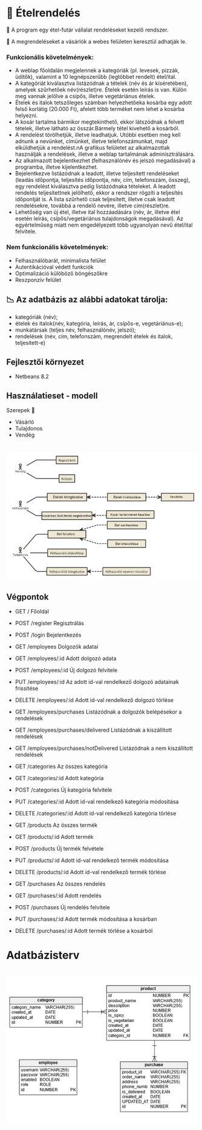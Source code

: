  # :spaghetti: Ételrendelés

:car: A program egy étel-futár vállalat rendeléseket kezelő rendszer.

:incoming_envelope: A megrendeléseket a vásárlók a webes felületen keresztül adhatják le. 
### Funkcionális követelmények:
- A weblap főoldalán megjelennek a kategóriák (pl. levesek, pizzák, üdítők), valamint a 10 legnépszerűbb (legtöbbet rendelt) étel/ital.
- A kategóriát kiválasztva listázódnak a tételek (név és ár kíséretében), amelyek szűrhetőek név(részlet)re. Ételek esetén leírás is van. Külön meg vannak jelölve a csípős, illetve vegetáriánus ételek.
- Ételek és italok tetszőleges számban helyezhetőeka kosárba egy adott felső korlátig  (20.000 Ft), afelett több terméket nem lehet a kosárba helyezni. 
- A kosár tartalma bármikor megtekinthető, ekkor látszódnak a felvett tételek, illetve látható az összár.Bármely tétel kivehető a kosárból.
- A rendelést törölhetjük, illetve leadhatjuk. Utóbbi esetben meg kell adnunk a nevünket, címünket, illetve telefonszámunkat, majd elküldhetjük a rendelést.nA grafikus felületet az alkalmazottak használják a rendelések, illetve a weblap tartalmának adminisztrálására.
- Az alkalmazott bejelentkezhet (felhasználónév és jelszó megadásával) a programba, illetve kijelentkezhet.
- Bejelentkezve listázódnak a leadott, illetve teljesített rendeléseket (leadás időpontja,  teljesítés  időpontja,  név,  cím,  telefonszám,  összeg),  egy rendelést kiválasztva pedig listázódnaka tételeket. A leadott rendelés teljesítettnek jelölhető, ekkor a rendszer rögzíti a teljesítés időpontját is. A lista szűrhető csak teljesített, illetve csak leadott rendelésekre, továbbá a rendelő nevére, illetve cím(részlet)re.
- Lehetőség van új étel, illetve ital hozzáadására (név, ár, illetve étel esetén leírás, csípős/vegetáriánus tulajdonságok megadásával). Az egyértelműség miatt nem engedélyezett több ugyanolyan nevű étel/ital felvitele.
### Nem funkcionális követelmények:
- Felhasználóbarát, minimalista felület
- Autentikációval védett funkciók
- Optimalizáció külöböző böngészőkre
- Reszponzív felület

## :chart_with_downwards_trend: Az adatbázis az alábbi adatokat tárolja:
- kategóriák (név);
- ételek és italok(név, kategória, leírás, ár, csípős-e,  vegetáriánus-e);
- munkatársak (teljes név, felhasználónév, jelszó);
- rendelések (név, cím, telefonszám, megrendelt ételek és italok, teljesített-e)
## Fejlesztői környezet
- Netbeans 8.2

## Használatieset - modell
Szerepek :information_desk_person:
- Vásárló
- Tulajdonos
- Vendég
# ![alt text](food-delivery-uc-diagram.png)

## Végpontok
- GET / Főoldal
- POST /register Regisztrálás
- POST /login Bejelentkezés

- GET /employees Dolgozók adatai
- GET /employees/:id Adott dolgozó adata
- POST /employees/:id Új dolgozó felvitele
- PUT /employees/:id Az adott id-val rendelkező dolgozó adatainak frissítése
- DELETE /employees/:id Adott id-val rendelkező dolgozó törlése 
- GET /employees/purchases Listázódnak a dolgozók belépésekor a rendelések
- GET /employees/purchases/delivered Listázódnak a kiszállított rendelések
- GET /employees/purchases/notDelivered Listázódnak a nem kiszállított rendelések

- GET /categories Az összes kategória 
- GET /categories/:id Adott kategória
- POST /categories Új kategória felvitele
- PUT /categories/:id Adott id-val rendelkező kategória módosítása
- DELETE /categories/:id Adott id-val rendelkező kategória törlése

- GET /products Az összes termék
- GET /products/:id Adott termék 
- POST /products Új termék felvétele
- PUT /products/:id Adott id-val rendelkező termék módosítása
- DELETE /products/:id Adott id-val rendelkező termék törlése

- GET /purchases Az összes rendelés
- GET /purchases/:id Adott rendelés
- POST /purchases Új rendelés felvitele
- PUT /purchases/:id Adott termék módosítása a kosárban
- DELETE /purchases/:id Adott termék törlése a kosárból

# Adatbázisterv
# ![alt text](food-delivery-db-diagram.png)
